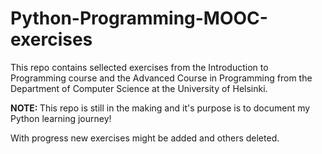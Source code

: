 # Python-Programming-MOOC-exercises
<p>This repo contains sellected exercises from the Introduction to Programming course and the Advanced Course in Programming from the Department of Computer Science at the University of Helsinki.</p>
<p><b>NOTE: </b>This repo is still in the making and it's purpose is to document my Python learning journey!</p>
<p>With progress new exercises might be added and others deleted.</p>
